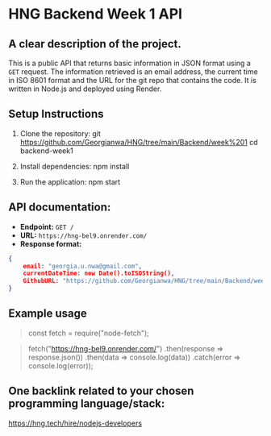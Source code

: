 # HNG Backend Week 1 API

## A clear description of the project.
This is a public API that returns basic information in JSON format using a `GET` request. The information retrieved is an email address, the current time in ISO 8601 format and the URL for the git repo that contains the code. It is written in Node.js and deployed using Render.

## Setup Instructions 
1. Clone the repository: git https://github.com/Georgianwa/HNG/tree/main/Backend/week%201 cd backend-week1

2. Install dependencies: npm install

3. Run the application: npm start

## API documentation:
- **Endpoint:** `GET /`
- **URL:** `https://hng-bel9.onrender.com/`
- **Response format:** 
``` json
{
    email: "georgia.u.nwa@gmail.com",
    currentDateTime: new Date().toISOString(),
    GithubURL: "https://github.com/Georgianwa/HNG/tree/main/Backend/week%201"
}
```
## Example usage
> const fetch = require("node-fetch");

> fetch("https://hng-bel9.onrender.com/")
> .then(response => response.json())
> .then(data => console.log(data))
> .catch(error => console.log(error));


## One backlink related to your chosen programming language/stack:
https://hng.tech/hire/nodejs-developers